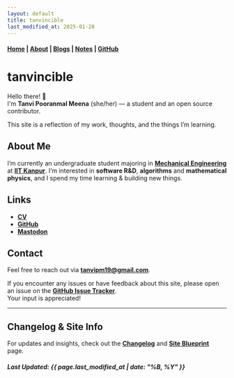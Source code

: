 ```yaml
---
layout: default
title: tanvincible
last_modified_at: 2025-01-28
---
```


#### [Home](/) | [About](/about/) | [Blogs](/blogs/) | [Notes](/notes/) | [GitHub](https://github.com/tanvincible)

# tanvincible

Hello there! <span class="emoji">👋</span>  
I'm **Tanvi Pooranmal Meena** (she/her) — a student and an open source contributor. 

This site is a reflection of my work, thoughts, and the things I’m learning.

## About Me

I’m currently an undergraduate student majoring in [**Mechanical Engineering**](https://www.iitk.ac.in/me/) at [**IIT Kanpur**](https://www.iitk.ac.in/). I’m interested in **software R&D**, **algorithms** and **mathematical physics**, and I spend my time learning & building new things. 

## Links

- [**CV**](https://drive.google.com/file/d/1X0k_9NCodCuM3C_k_VqecOmHQqGicRVN/view?usp=sharing)  
- [**GitHub**](https://github.com/tanvincible)
- <strong><a rel="me" href="https://fosstodon.org/@tanvincible">Mastodon</a></strong>

## Contact

Feel free to reach out via [**tanvipm19@gmail.com**](mailto:tanvipm19@gmail.com).

If you encounter any issues or have feedback about this site, please open an issue on the [**GitHub Issue Tracker**](https://github.com/tanvincible/tanvincible.github.io/issues).  
Your input is appreciated!

<!--

---

## <span class="emoji">📢</span> **Notice**

**Some pages are under active development.**
-->

---

## Changelog & Site Info

For updates and insights, check out the [**Changelog**](/changelog/) and [**Site Blueprint**](/site-blueprint/) page.


##### Last Updated: {{ page.last_modified_at | date: "%B, %Y" }}
